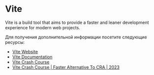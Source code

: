 # Vite

Vite is a build tool that aims to provide a faster and leaner development experience for modern web projects.

Для получения дополнительной информации посетите следующие ресурсы:

- [Vite Website](https://vitejs.dev)
- [Vite Documentation](https://vitejs.dev/guide)
- [Vite Crash Course](https://youtu.be/LQQ3CR2JTX8)
- [Vite Crash Course | Faster Alternative To CRA | 2023](https://www.youtube.com/watch?v=89NJdbYTgJ8)